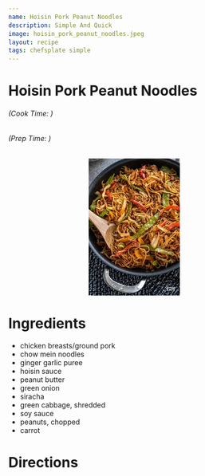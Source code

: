 ```yaml
---
name: Hoisin Pork Peanut Noodles
description: Simple And Quick
image: hoisin_pork_peanut_noodles.jpeg
layout: recipe
tags: chefsplate simple
---
```


<div class="w-full text-center">
    <h1>Hoisin Pork Peanut Noodles</h1>
    <h6>(Cook Time: )</h6>
    <h6>(Prep Time: )</h6>
</div>

<p align="center" width="100%">
    <img src="/assets/images/hoisin_pork_peanut_noodles.jpeg"  alt="Hoisin Pork Peanut Noodles" style="display: block; max-width:700px; max-height:700px; width: auto; height: auto;" />
</p>  


<div class="lg:flex lg:w-[1024px] mx-auto">
<div class="block min-w-max w-3/12">
<h1>Ingredients</h1>
<ul>
<li>chicken breasts/ground pork</li>
<li>chow mein noodles</li>
<li>ginger garlic puree</li>
<li>hoisin sauce</li>
<li>peanut butter</li>
<li>green onion</li>
<li>siracha</li>
<li>green cabbage, shredded</li>
<li>soy sauce</li>
<li>peanuts, chopped</li>
<li>carrot</li>
</ul>
</div>

<div class="block lg:ml-12 w-7/12">
<h1>Directions</h1>
</div>
</div>

